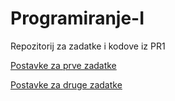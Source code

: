 # Programiranje-I
Repozitorij za zadatke i kodove iz PR1



[Postavke za prve zadatke](Zadatak%201/Postavke.md)

[Postavke za druge zadatke](Zadatak%202/Postavke.md)